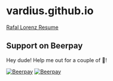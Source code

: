# vardius.github.io
[Rafal Lorenz Resume](http://rafallorenz.com)

## Support on Beerpay
Hey dude! Help me out for a couple of :beers:!

[![Beerpay](https://beerpay.io/vardius/vardius.github.io/badge.svg?style=beer-square)](https://beerpay.io/vardius/vardius.github.io)  [![Beerpay](https://beerpay.io/vardius/vardius.github.io/make-wish.svg?style=flat-square)](https://beerpay.io/vardius/vardius.github.io?focus=wish)